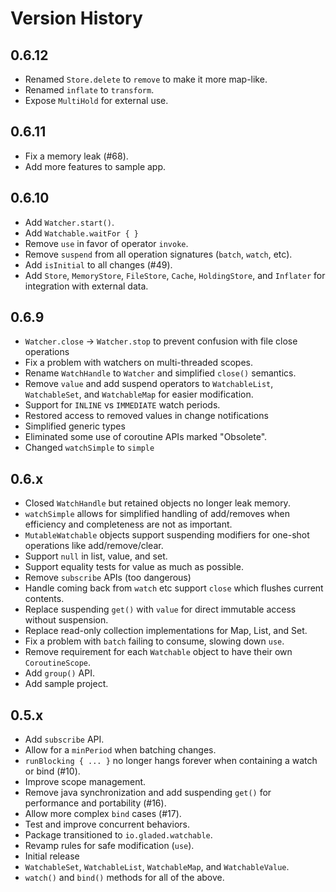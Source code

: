 # Version History

## 0.6.12
* Renamed `Store.delete` to `remove` to make it more map-like.
* Renamed `inflate` to `transform`.
* Expose `MultiHold` for external use.

## 0.6.11
* Fix a memory leak (#68).
* Add more features to sample app.

## 0.6.10
* Add `Watcher.start()`.
* Add `Watchable.waitFor { }`
* Remove `use` in favor of operator `invoke`.
* Remove `suspend` from all operation signatures (`batch`, `watch`, etc).
* Add `isInitial` to all changes (#49).
* Add `Store`, `MemoryStore`, `FileStore`, `Cache`, `HoldingStore`, and `Inflater` for integration with external data.

## 0.6.9
* `Watcher.close` -> `Watcher.stop` to prevent confusion with file close operations
* Fix a problem with watchers on multi-threaded scopes.
* Rename `WatchHandle` to `Watcher` and simplified `close()` semantics.
* Remove `value` and add suspend operators to `WatchableList`, `WatchableSet`, and `WatchableMap` for easier modification.
* Support for `INLINE` vs `IMMEDIATE` watch periods.
* Restored access to removed values in change notifications
* Simplified generic types
* Eliminated some use of coroutine APIs marked "Obsolete".
* Changed `watchSimple` to `simple`

## 0.6.x
* Closed `WatchHandle` but retained objects no longer leak memory.
* `watchSimple` allows for simplified handling of add/removes when efficiency and completeness are not as important.
* `MutableWatchable` objects support suspending modifiers for one-shot operations like add/remove/clear.
* Support `null` in list, value, and set.
* Support equality tests for value as much as possible.
* Remove `subscribe` APIs (too dangerous)
* Handle coming back from `watch` etc support `close` which flushes current contents.
* Replace suspending `get()` with `value` for direct immutable access without suspension.
* Replace read-only collection implementations for Map, List, and Set.
* Fix a problem with `batch` failing to consume, slowing down `use`.
* Remove requirement for each `Watchable` object to have their own `CoroutineScope`.
* Add `group()` API.
* Add sample project.

## 0.5.x

* Add `subscribe` API.
* Allow for a `minPeriod` when batching changes.
* `runBlocking { ... }` no longer hangs forever when containing a watch or bind (#10).
* Improve scope management.
* Remove java synchronization and add suspending `get()` for performance and portability (#16).
* Allow more complex `bind` cases (#17).
* Test and improve concurrent behaviors.
* Package transitioned to `io.gladed.watchable`.
* Revamp rules for safe modification (`use`).
* Initial release
* `WatchableSet`, `WatchableList`, `WatchableMap`, and `WatchableValue`.
* `watch()` and `bind()` methods for all of the above.
